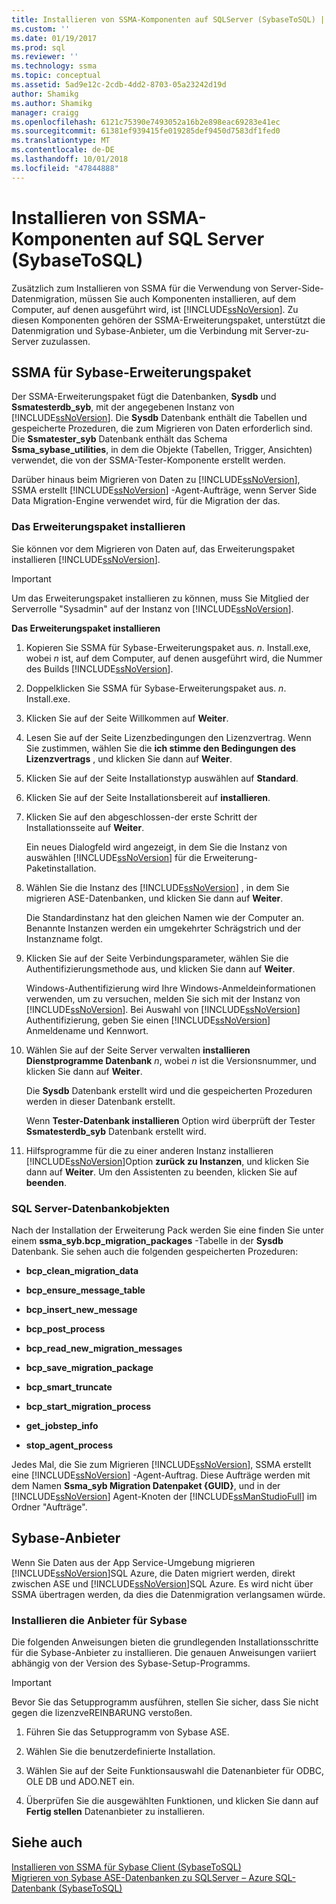 ```yaml
---
title: Installieren von SSMA-Komponenten auf SQLServer (SybaseToSQL) | Microsoft-Dokumentation
ms.custom: ''
ms.date: 01/19/2017
ms.prod: sql
ms.reviewer: ''
ms.technology: ssma
ms.topic: conceptual
ms.assetid: 5ad9e12c-2cdb-4dd2-8703-05a23242d19d
author: Shamikg
ms.author: Shamikg
manager: craigg
ms.openlocfilehash: 6121c75390e7493052a16b2e898eac69283e41ec
ms.sourcegitcommit: 61381ef939415fe019285def9450d7583df1fed0
ms.translationtype: MT
ms.contentlocale: de-DE
ms.lasthandoff: 10/01/2018
ms.locfileid: "47844888"
---
```

# <a name="installing-ssma-components-on-sql-server-sybasetosql"></a>Installieren von SSMA-Komponenten auf SQL Server (SybaseToSQL)
Zusätzlich zum Installieren von SSMA für die Verwendung von Server-Side-Datenmigration, müssen Sie auch Komponenten installieren, auf dem Computer, auf denen ausgeführt wird, ist [!INCLUDE[ssNoVersion](../../includes/ssnoversion-md.md)]. Zu diesen Komponenten gehören der SSMA-Erweiterungspaket, unterstützt die Datenmigration und Sybase-Anbieter, um die Verbindung mit Server-zu-Server zuzulassen.  
  
## <a name="ssma-for-sybase-extension-pack"></a>SSMA für Sybase-Erweiterungspaket  
Der SSMA-Erweiterungspaket fügt die Datenbanken, **Sysdb** und **Ssmatesterdb_syb**, mit der angegebenen Instanz von [!INCLUDE[ssNoVersion](../../includes/ssnoversion-md.md)]. Die **Sysdb** Datenbank enthält die Tabellen und gespeicherte Prozeduren, die zum Migrieren von Daten erforderlich sind. Die **Ssmatester_syb** Datenbank enthält das Schema **Ssma_sybase_utilities**, in dem die Objekte (Tabellen, Trigger, Ansichten) verwendet, die von der SSMA-Tester-Komponente erstellt werden.  
  
Darüber hinaus beim Migrieren von Daten zu [!INCLUDE[ssNoVersion](../../includes/ssnoversion-md.md)], SSMA erstellt [!INCLUDE[ssNoVersion](../../includes/ssnoversion-md.md)] -Agent-Aufträge, wenn Server Side Data Migration-Engine verwendet wird, für die Migration der das.  
  
### <a name="installing-the-extension-pack"></a>Das Erweiterungspaket installieren  
Sie können vor dem Migrieren von Daten auf, das Erweiterungspaket installieren [!INCLUDE[ssNoVersion](../../includes/ssnoversion-md.md)].  
  
> [!IMPORTANT]  
> Um das Erweiterungspaket installieren zu können, muss Sie Mitglied der Serverrolle "Sysadmin" auf der Instanz von [!INCLUDE[ssNoVersion](../../includes/ssnoversion-md.md)].  
  
**Das Erweiterungspaket installieren**  
  
1.  Kopieren Sie SSMA für Sybase-Erweiterungspaket aus. *n*. Install.exe, wobei *n* ist, auf dem Computer, auf denen ausgeführt wird, die Nummer des Builds [!INCLUDE[ssNoVersion](../../includes/ssnoversion-md.md)].  
  
2.  Doppelklicken Sie SSMA für Sybase-Erweiterungspaket aus. *n*. Install.exe.  
  
3.  Klicken Sie auf der Seite Willkommen auf **Weiter**.  
  
4.  Lesen Sie auf der Seite Lizenzbedingungen den Lizenzvertrag. Wenn Sie zustimmen, wählen Sie die **ich stimme den Bedingungen des Lizenzvertrags** , und klicken Sie dann auf **Weiter**.  
  
5.  Klicken Sie auf der Seite Installationstyp auswählen auf **Standard**.  
  
6.  Klicken Sie auf der Seite Installationsbereit auf **installieren**.  
  
7.  Klicken Sie auf den abgeschlossen-der erste Schritt der Installationsseite auf **Weiter**.  
  
    Ein neues Dialogfeld wird angezeigt, in dem Sie die Instanz von auswählen [!INCLUDE[ssNoVersion](../../includes/ssnoversion-md.md)] für die Erweiterung-Paketinstallation.  
  
8.  Wählen Sie die Instanz des [!INCLUDE[ssNoVersion](../../includes/ssnoversion-md.md)] , in dem Sie migrieren ASE-Datenbanken, und klicken Sie dann auf **Weiter**.  
  
    Die Standardinstanz hat den gleichen Namen wie der Computer an. Benannte Instanzen werden ein umgekehrter Schrägstrich und der Instanzname folgt.  
  
9. Klicken Sie auf der Seite Verbindungsparameter, wählen Sie die Authentifizierungsmethode aus, und klicken Sie dann auf **Weiter**.  
  
    Windows-Authentifizierung wird Ihre Windows-Anmeldeinformationen verwenden, um zu versuchen, melden Sie sich mit der Instanz von [!INCLUDE[ssNoVersion](../../includes/ssnoversion-md.md)]. Bei Auswahl von [!INCLUDE[ssNoVersion](../../includes/ssnoversion-md.md)] Authentifizierung, geben Sie einen [!INCLUDE[ssNoVersion](../../includes/ssnoversion-md.md)] Anmeldename und Kennwort.  
  
10. Wählen Sie auf der Seite Server verwalten **installieren Dienstprogramme Datenbank** *n*, wobei *n* ist die Versionsnummer, und klicken Sie dann auf **Weiter**.  
  
    Die **Sysdb** Datenbank erstellt wird und die gespeicherten Prozeduren werden in dieser Datenbank erstellt.  
  
    Wenn **Tester-Datenbank installieren** Option wird überprüft der Tester **Ssmatesterdb_syb** Datenbank erstellt wird.  
  
11. Hilfsprogramme für die zu einer anderen Instanz installieren [!INCLUDE[ssNoVersion](../../includes/ssnoversion-md.md)]Option **zurück zu Instanzen**, und klicken Sie dann auf **Weiter**. Um den Assistenten zu beenden, klicken Sie auf **beenden**.  
  
### <a name="sql-server-database-objects"></a>SQL Server-Datenbankobjekten  
Nach der Installation der Erweiterung Pack werden Sie eine finden Sie unter einem **ssma_syb.bcp_migration_packages** -Tabelle in der **Sysdb** Datenbank. Sie sehen auch die folgenden gespeicherten Prozeduren:  
  
-   **bcp_clean_migration_data**  
  
-   **bcp_ensure_message_table**  
  
-   **bcp_insert_new_message**  
  
-   **bcp_post_process**  
  
-   **bcp_read_new_migration_messages**  
  
-   **bcp_save_migration_package**  
  
-   **bcp_smart_truncate**  
  
-   **bcp_start_migration_process**  
  
-   **get_jobstep_info**  
  
-   **stop_agent_process**  
  
Jedes Mal, die Sie zum Migrieren [!INCLUDE[ssNoVersion](../../includes/ssnoversion-md.md)], SSMA erstellt eine [!INCLUDE[ssNoVersion](../../includes/ssnoversion-md.md)] -Agent-Auftrag. Diese Aufträge werden mit dem Namen **Ssma_syb Migration Datenpaket {GUID}**, und in der [!INCLUDE[ssNoVersion](../../includes/ssnoversion-md.md)] Agent-Knoten der [!INCLUDE[ssManStudioFull](../../includes/ssmanstudiofull-md.md)] im Ordner "Aufträge".  
  
## <a name="sybase-providers"></a>Sybase-Anbieter  
Wenn Sie Daten aus der App Service-Umgebung migrieren [!INCLUDE[ssNoVersion](../../includes/ssnoversion-md.md)]SQL Azure, die Daten migriert werden, direkt zwischen ASE und [!INCLUDE[ssNoVersion](../../includes/ssnoversion-md.md)]SQL Azure. Es wird nicht über SSMA übertragen werden, da dies die Datenmigration verlangsamen würde.  
  
### <a name="installing-the-sybase-providers"></a>Installieren die Anbieter für Sybase  
Die folgenden Anweisungen bieten die grundlegenden Installationsschritte für die Sybase-Anbieter zu installieren. Die genauen Anweisungen variiert abhängig von der Version des Sybase-Setup-Programms.  
  
> [!IMPORTANT]  
> Bevor Sie das Setupprogramm ausführen, stellen Sie sicher, dass Sie nicht gegen die lizenzveREINBARUNG verstoßen.  
  
1.  Führen Sie das Setupprogramm von Sybase ASE.  
  
2.  Wählen Sie die benutzerdefinierte Installation.  
  
3.  Wählen Sie auf der Seite Funktionsauswahl die Datenanbieter für ODBC, OLE DB und ADO.NET ein.  
  
4.  Überprüfen Sie die ausgewählten Funktionen, und klicken Sie dann auf **Fertig stellen** Datenanbieter zu installieren.  
  
## <a name="see-also"></a>Siehe auch  
[Installieren von SSMA für Sybase Client &#40;SybaseToSQL&#41;](../../ssma/sybase/installing-ssma-for-sybase-client-sybasetosql.md)  
[Migrieren von Sybase ASE-Datenbanken zu SQLServer – Azure SQL-Datenbank &#40;SybaseToSQL&#41;](../../ssma/sybase/migrating-sybase-ase-databases-to-sql-server-azure-sql-db-sybasetosql.md)  
  
